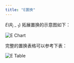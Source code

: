 ```yaml
---
title: "E置换"
---
```


$E(R_{i-1})$ 拓展置换的示意图如下：

![E Chart](https://img.gejiba.com/images/c353f2c77c64ffb8e5c66e9161d218ea.png)

完整的置换表格可以参考下表：

![E Table](https://acjgpfqbqr.cloudimg.io/_cat_/ncdf1m.jpg)